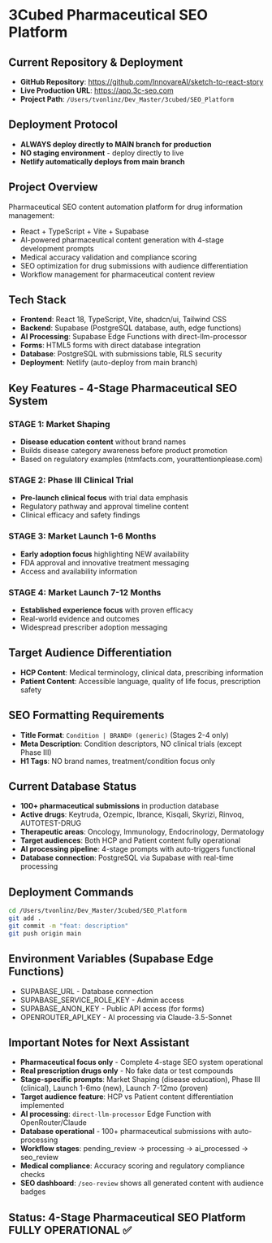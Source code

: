 # 3Cubed Pharmaceutical SEO Platform

## Current Repository & Deployment
- **GitHub Repository**: https://github.com/InnovareAI/sketch-to-react-story
- **Live Production URL**: https://app.3c-seo.com
- **Project Path**: `/Users/tvonlinz/Dev_Master/3cubed/SEO_Platform`

## Deployment Protocol
- **ALWAYS deploy directly to MAIN branch for production**
- **NO staging environment** - deploy directly to live
- **Netlify automatically deploys from main branch**

## Project Overview
Pharmaceutical SEO content automation platform for drug information management:
- React + TypeScript + Vite + Supabase
- AI-powered pharmaceutical content generation with 4-stage development prompts
- Medical accuracy validation and compliance scoring
- SEO optimization for drug submissions with audience differentiation
- Workflow management for pharmaceutical content review

## Tech Stack
- **Frontend**: React 18, TypeScript, Vite, shadcn/ui, Tailwind CSS
- **Backend**: Supabase (PostgreSQL database, auth, edge functions)
- **AI Processing**: Supabase Edge Functions with direct-llm-processor
- **Forms**: HTML5 forms with direct database integration
- **Database**: PostgreSQL with submissions table, RLS security
- **Deployment**: Netlify (auto-deploy from main branch)

## Key Features - 4-Stage Pharmaceutical SEO System
### STAGE 1: Market Shaping
- **Disease education content** without brand names
- Builds disease category awareness before product promotion
- Based on regulatory examples (ntmfacts.com, yourattentionplease.com)

### STAGE 2: Phase III Clinical Trial
- **Pre-launch clinical focus** with trial data emphasis
- Regulatory pathway and approval timeline content
- Clinical efficacy and safety findings

### STAGE 3: Market Launch 1-6 Months
- **Early adoption focus** highlighting NEW availability
- FDA approval and innovative treatment messaging
- Access and availability information

### STAGE 4: Market Launch 7-12 Months
- **Established experience focus** with proven efficacy
- Real-world evidence and outcomes
- Widespread prescriber adoption messaging

## Target Audience Differentiation
- **HCP Content**: Medical terminology, clinical data, prescribing information
- **Patient Content**: Accessible language, quality of life focus, prescription safety

## SEO Formatting Requirements
- **Title Format**: `Condition | BRAND® (generic)` (Stages 2-4 only)
- **Meta Description**: Condition descriptors, NO clinical trials (except Phase III)
- **H1 Tags**: NO brand names, treatment/condition focus only

## Current Database Status
- **100+ pharmaceutical submissions** in production database
- **Active drugs**: Keytruda, Ozempic, Ibrance, Kisqali, Skyrizi, Rinvoq, AUTOTEST-DRUG
- **Therapeutic areas**: Oncology, Immunology, Endocrinology, Dermatology
- **Target audiences**: Both HCP and Patient content fully operational
- **AI processing pipeline**: 4-stage prompts with auto-triggers functional
- **Database connection**: PostgreSQL via Supabase with real-time processing

## Deployment Commands
```bash
cd /Users/tvonlinz/Dev_Master/3cubed/SEO_Platform
git add .
git commit -m "feat: description"
git push origin main
```

## Environment Variables (Supabase Edge Functions)
- SUPABASE_URL - Database connection
- SUPABASE_SERVICE_ROLE_KEY - Admin access
- SUPABASE_ANON_KEY - Public API access (for forms)
- OPENROUTER_API_KEY - AI processing via Claude-3.5-Sonnet

## Important Notes for Next Assistant
- **Pharmaceutical focus only** - Complete 4-stage SEO system operational
- **Real prescription drugs only** - No fake data or test compounds
- **Stage-specific prompts**: Market Shaping (disease education), Phase III (clinical), Launch 1-6mo (new), Launch 7-12mo (proven)
- **Target audience feature**: HCP vs Patient content differentiation implemented
- **AI processing**: `direct-llm-processor` Edge Function with OpenRouter/Claude
- **Database operational** - 100+ pharmaceutical submissions with auto-processing
- **Workflow stages**: pending_review → processing → ai_processed → seo_review
- **Medical compliance**: Accuracy scoring and regulatory compliance checks
- **SEO dashboard**: `/seo-review` shows all generated content with audience badges

## Status: 4-Stage Pharmaceutical SEO Platform FULLY OPERATIONAL ✅
